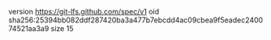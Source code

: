 version https://git-lfs.github.com/spec/v1
oid sha256:25394bb082ddf287420ba3a477b7ebcdd4ac09cbea9f5eadec240074521aa3a9
size 15

